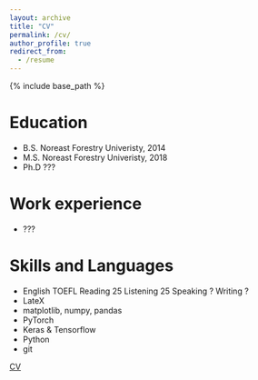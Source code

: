```yaml
---
layout: archive
title: "CV"
permalink: /cv/
author_profile: true
redirect_from:
  - /resume
---
```


{% include base_path %}

Education
======
* B.S. Noreast Forestry Univeristy, 2014
* M.S. Noreast Forestry Univeristy, 2018
* Ph.D ???

Work experience
======
* ???

Skills and Languages
======
* English TOEFL Reading 25 Listening 25 Speaking ? Writing ?
* LateX
* matplotlib, numpy, pandas
* PyTorch
* Keras & Tensorflow
* Python
* git

[CV](https://mrluin.github.io/files/cv.pdf)
